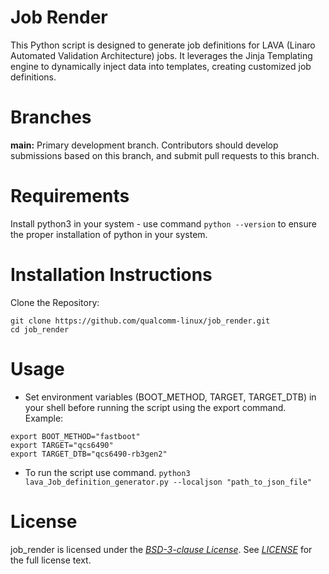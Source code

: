 # Job Render

This Python script is designed to generate job definitions for LAVA (Linaro Automated Validation Architecture) jobs. 
It leverages the Jinja Templating engine to dynamically inject data into templates, creating customized job definitions. 

# Branches

**main:** Primary development branch. Contributors should develop submissions based on this branch, and submit pull requests to this branch.

# Requirements

Install python3 in your system
    - use command `python --version` to ensure the proper installation of python in your system.

# Installation Instructions

Clone the Repository:
```
git clone https://github.com/qualcomm-linux/job_render.git
cd job_render
```
# Usage

- Set environment variables (BOOT_METHOD, TARGET, TARGET_DTB) in your shell before running the script using the export command.
Example:
```
export BOOT_METHOD="fastboot"
export TARGET="qcs6490"
export TARGET_DTB="qcs6490-rb3gen2"
```
- To run the script use command. `python3 lava_Job_definition_generator.py --localjson "path_to_json_file"`

# License

job_render is licensed under the [*BSD-3-clause License*](https://spdx.org/licenses/BSD-3-Clause.html). See [*LICENSE*](https://github.com/qualcomm-linux/job_render/blob/main/LICENSE) for the full license text.

